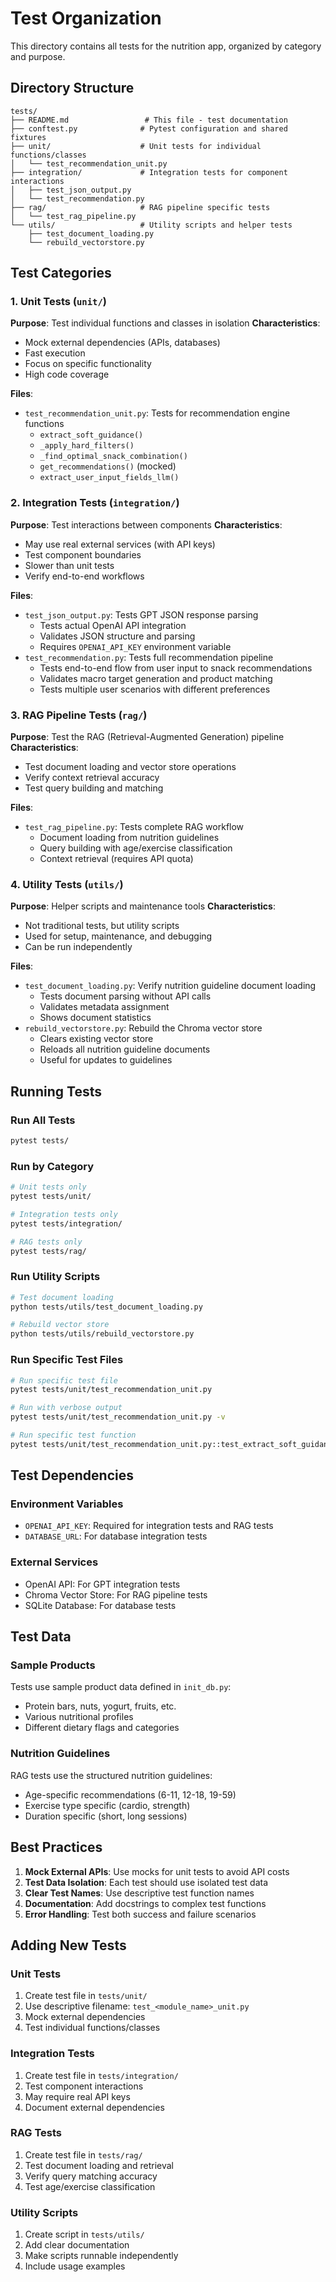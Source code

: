 # Test Organization

This directory contains all tests for the nutrition app, organized by category and purpose.

## Directory Structure

```
tests/
├── README.md                 # This file - test documentation
├── conftest.py              # Pytest configuration and shared fixtures
├── unit/                    # Unit tests for individual functions/classes
│   └── test_recommendation_unit.py
├── integration/             # Integration tests for component interactions
│   ├── test_json_output.py
│   └── test_recommendation.py
├── rag/                     # RAG pipeline specific tests
│   └── test_rag_pipeline.py
└── utils/                   # Utility scripts and helper tests
    ├── test_document_loading.py
    └── rebuild_vectorstore.py
```

## Test Categories

### 1. Unit Tests (`unit/`)

**Purpose**: Test individual functions and classes in isolation
**Characteristics**:

-   Mock external dependencies (APIs, databases)
-   Fast execution
-   Focus on specific functionality
-   High code coverage

**Files**:

-   `test_recommendation_unit.py`: Tests for recommendation engine functions
    -   `extract_soft_guidance()`
    -   `_apply_hard_filters()`
    -   `_find_optimal_snack_combination()`
    -   `get_recommendations()` (mocked)
    -   `extract_user_input_fields_llm()`

### 2. Integration Tests (`integration/`)

**Purpose**: Test interactions between components
**Characteristics**:

-   May use real external services (with API keys)
-   Test component boundaries
-   Slower than unit tests
-   Verify end-to-end workflows

**Files**:

-   `test_json_output.py`: Tests GPT JSON response parsing
    -   Tests actual OpenAI API integration
    -   Validates JSON structure and parsing
    -   Requires `OPENAI_API_KEY` environment variable
-   `test_recommendation.py`: Tests full recommendation pipeline
    -   Tests end-to-end flow from user input to snack recommendations
    -   Validates macro target generation and product matching
    -   Tests multiple user scenarios with different preferences

### 3. RAG Pipeline Tests (`rag/`)

**Purpose**: Test the RAG (Retrieval-Augmented Generation) pipeline
**Characteristics**:

-   Test document loading and vector store operations
-   Verify context retrieval accuracy
-   Test query building and matching

**Files**:

-   `test_rag_pipeline.py`: Tests complete RAG workflow
    -   Document loading from nutrition guidelines
    -   Query building with age/exercise classification
    -   Context retrieval (requires API quota)

### 4. Utility Tests (`utils/`)

**Purpose**: Helper scripts and maintenance tools
**Characteristics**:

-   Not traditional tests, but utility scripts
-   Used for setup, maintenance, and debugging
-   Can be run independently

**Files**:

-   `test_document_loading.py`: Verify nutrition guideline document loading
    -   Tests document parsing without API calls
    -   Validates metadata assignment
    -   Shows document statistics
-   `rebuild_vectorstore.py`: Rebuild the Chroma vector store
    -   Clears existing vector store
    -   Reloads all nutrition guideline documents
    -   Useful for updates to guidelines

## Running Tests

### Run All Tests

```bash
pytest tests/
```

### Run by Category

```bash
# Unit tests only
pytest tests/unit/

# Integration tests only
pytest tests/integration/

# RAG tests only
pytest tests/rag/
```

### Run Utility Scripts

```bash
# Test document loading
python tests/utils/test_document_loading.py

# Rebuild vector store
python tests/utils/rebuild_vectorstore.py
```

### Run Specific Test Files

```bash
# Run specific test file
pytest tests/unit/test_recommendation_unit.py

# Run with verbose output
pytest tests/unit/test_recommendation_unit.py -v

# Run specific test function
pytest tests/unit/test_recommendation_unit.py::test_extract_soft_guidance
```

## Test Dependencies

### Environment Variables

-   `OPENAI_API_KEY`: Required for integration tests and RAG tests
-   `DATABASE_URL`: For database integration tests

### External Services

-   OpenAI API: For GPT integration tests
-   Chroma Vector Store: For RAG pipeline tests
-   SQLite Database: For database tests

## Test Data

### Sample Products

Tests use sample product data defined in `init_db.py`:

-   Protein bars, nuts, yogurt, fruits, etc.
-   Various nutritional profiles
-   Different dietary flags and categories

### Nutrition Guidelines

RAG tests use the structured nutrition guidelines:

-   Age-specific recommendations (6-11, 12-18, 19-59)
-   Exercise type specific (cardio, strength)
-   Duration specific (short, long sessions)

## Best Practices

1. **Mock External APIs**: Use mocks for unit tests to avoid API costs
2. **Test Data Isolation**: Each test should use isolated test data
3. **Clear Test Names**: Use descriptive test function names
4. **Documentation**: Add docstrings to complex test functions
5. **Error Handling**: Test both success and failure scenarios

## Adding New Tests

### Unit Tests

1. Create test file in `tests/unit/`
2. Use descriptive filename: `test_<module_name>_unit.py`
3. Mock external dependencies
4. Test individual functions/classes

### Integration Tests

1. Create test file in `tests/integration/`
2. Test component interactions
3. May require real API keys
4. Document external dependencies

### RAG Tests

1. Create test file in `tests/rag/`
2. Test document loading and retrieval
3. Verify query matching accuracy
4. Test age/exercise classification

### Utility Scripts

1. Create script in `tests/utils/`
2. Add clear documentation
3. Make scripts runnable independently
4. Include usage examples
